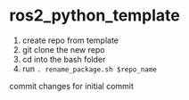 # ros2_python_template
1. create repo from template
2. git clone the new repo
3. cd into the bash folder
4. run `. rename_package.sh $repo_name`

commit changes for initial commit
